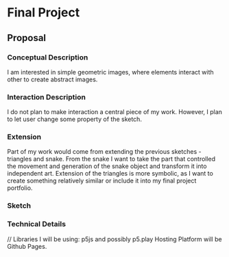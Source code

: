 # Final Project

## Proposal

### Conceptual Description
I am interested in simple geometric images, where elements interact with other to create abstract images. 

### Interaction Description

I do not plan to make interaction a central piece of my work. However, I plan to let user change some property of the sketch. 

### Extension

Part of my work would come from extending the previous sketches - triangles and snake. From the snake I want to take the part that controlled the movement and generation of the snake object and transform it into independent art. Extension of the triangles is more symbolic, as I want to create something relatively similar or include it into my final project portfolio. 

### Sketch

### Technical Details
//
Libraries I will be using: p5js and possibly p5.play
Hosting Platform will be Github Pages. 

